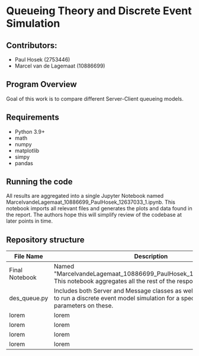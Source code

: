# Queueing Theory and Discrete Event Simulation


## Contributors:

* Paul Hosek (2753446)
* Marcel van de Lagemaat (10886699)

## Program Overview
Goal of this work is to compare different Server-Client queueing models.

## Requirements
* Python 3.9+
* math
* numpy
* matplotlib
* simpy
* pandas

## Running the code

All results are aggregated into a single Jupyter Notebook named MarcelvandeLagemaat_10886699_PaulHosek_12637033_1.ipynb.
This notebook imports all relevant files and generates the plots and data found in the report.
The authors hope this will simplify review of the codebase at later points in time.

## Repository structure


| File Name           | Description                                                                                                                                                                                          |
|---------------------|------------------------------------------------------------------------------------------------------------------------------------------------------------------------------------------------------|
|Final Notebook | Named "MarcelvandeLagemaat_10886699_PaulHosek_12637033_1.ipynb". This notebook aggregates all the rest of the respository.|
| des_queue.py   | Includes both Server and Message classes as well as des_simulation to run a discrete event model simulation for a specific queue and parameters on these.                                                                    |
| lorem     | lorem |
| lorem     | lorem |
| lorem     | lorem |
| lorem     | lorem |
